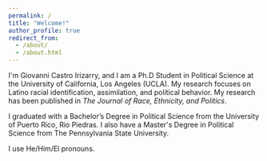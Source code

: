```yaml
---
permalink: /
title: "Welcome!"
author_profile: true
redirect_from: 
  - /about/
  - /about.html
---
```


I'm Giovanni Castro Irizarry, and I am a Ph.D  Student in Political Science at the University of California, Los Angeles (UCLA). My research focuses on Latino racial identification, assimilation, and political behavior. My research has been published in *The Journal of Race, Ethnicity, and Politics*. 

I graduated with a Bachelor’s Degree in Political Science from the University of Puerto Rico, Rio Piedras. I also have a Master's Degree in Political Science from The Pennsylvania State University.

I use He/Him/El pronouns.

